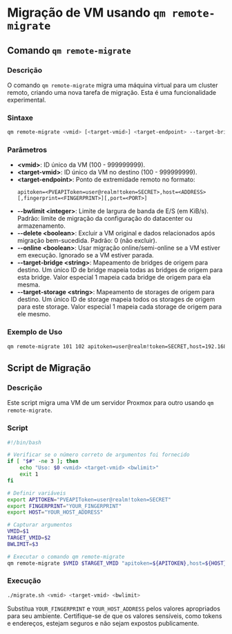 # Migração de VM usando `qm remote-migrate`

## Comando `qm remote-migrate`

### Descrição

O comando `qm remote-migrate` migra uma máquina virtual para um cluster remoto, criando uma nova tarefa de migração. Esta é uma funcionalidade experimental.

### Sintaxe

```bash
qm remote-migrate <vmid> [<target-vmid>] <target-endpoint> --target-bridge <string> --target-storage <string> [OPÇÕES]
```

### Parâmetros

- **\<vmid\>**: ID único da VM (100 - 999999999).
- **\<target-vmid\>**: ID único da VM no destino (100 - 999999999).
- **\<target-endpoint\>**: Ponto de extremidade remoto no formato:
  ```plaintext
  apitoken=<PVEAPIToken=user@realm!token=SECRET>,host=<ADDRESS>[,fingerprint=<FINGERPRINT>][,port=<PORT>]
  ```
- **--bwlimit \<integer\>**: Limite de largura de banda de E/S (em KiB/s). Padrão: limite de migração da configuração do datacenter ou armazenamento.
- **--delete \<boolean\>**: Excluir a VM original e dados relacionados após migração bem-sucedida. Padrão: 0 (não excluir).
- **--online \<boolean\>**: Usar migração online/semi-online se a VM estiver em execução. Ignorado se a VM estiver parada.
- **--target-bridge \<string\>**: Mapeamento de bridges de origem para destino. Um único ID de bridge mapeia todas as bridges de origem para esta bridge. Valor especial 1 mapeia cada bridge de origem para ela mesma.
- **--target-storage \<string\>**: Mapeamento de storages de origem para destino. Um único ID de storage mapeia todos os storages de origem para este storage. Valor especial 1 mapeia cada storage de origem para ele mesmo.

### Exemplo de Uso

```bash
qm remote-migrate 101 102 apitoken=user@realm!token=SECRET,host=192.168.1.2 --target-bridge vmbr0 --target-storage local-lvm --bwlimit 512000 --online
```

## Script de Migração

### Descrição

Este script migra uma VM de um servidor Proxmox para outro usando `qm remote-migrate`.

### Script

```bash
#!/bin/bash

# Verificar se o número correto de argumentos foi fornecido
if [ "$#" -ne 3 ]; then
    echo "Uso: $0 <vmid> <target-vmid> <bwlimit>"
    exit 1
fi

# Definir variáveis
export APITOKEN="PVEAPIToken=user@realm!token=SECRET"
export FINGERPRINT="YOUR_FINGERPRINT"
export HOST="YOUR_HOST_ADDRESS"

# Capturar argumentos
VMID=$1
TARGET_VMID=$2
BWLIMIT=$3

# Executar o comando qm remote-migrate
qm remote-migrate $VMID $TARGET_VMID "apitoken=${APITOKEN},host=${HOST},fingerprint=${FINGERPRINT}" --target-bridge vmbr0 --target-storage local-lvm --online 1 --bwlimit $BWLIMIT
```

### Execução

```bash
./migrate.sh <vmid> <target-vmid> <bwlimit>
```

Substitua `YOUR_FINGERPRINT` e `YOUR_HOST_ADDRESS` pelos valores apropriados para seu ambiente. Certifique-se de que os valores sensíveis, como tokens e endereços, estejam seguros e não sejam expostos publicamente.
